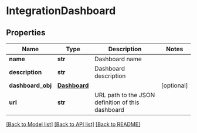 # IntegrationDashboard

## Properties
Name | Type | Description | Notes
------------ | ------------- | ------------- | -------------
**name** | **str** | Dashboard name | 
**description** | **str** | Dashboard description | 
**dashboard_obj** | [**Dashboard**](Dashboard.md) |  | [optional] 
**url** | **str** | URL path to the JSON definition of this dashboard | 

[[Back to Model list]](../README.md#documentation-for-models) [[Back to API list]](../README.md#documentation-for-api-endpoints) [[Back to README]](../README.md)


